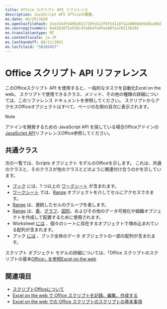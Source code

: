 ```yaml
---
title: Office スクリプト API リファレンス
description: JavaScript API Officeの概要。
ms.date: 06/29/2020
ms.openlocfilehash: 3ce3344fb49b2811719feb13f8fb4118f1a20060db9d85a06d1be939f22bf3c5
ms.sourcegitcommit: 6a0182075a558c4fe664fedfee08fea76513b192
ms.translationtype: MT
ms.contentlocale: ja-JP
ms.lasthandoff: 08/11/2021
ms.locfileid: "58183427"
---
```

# <a name="office-scripts-api-reference"></a>Office スクリプト API リファレンス

このOfficeスクリプト API を使用すると、一般的なタスクを自動化Excel on the web。 スクリプトで使用できるクラス、メソッド、その他の種類の詳細については、このリファレンス ドキュメントを参照してください。 スクリプトからアクセスOfficeオブジェクトはすべて、ページの左側の目次に表示されます。

> [!NOTE]
> アドインを開発するための JavaScript API を探している場合Officeアドインの[JavaScript API](/javascript/api/overview?view=excel-js-preview)リファレンスOffice参照してください。

## <a name="common-classes"></a>共通クラス

次の一覧では、Scripts オブジェクト モデルのOfficeを示します。 これは、共通のクラスと、そのクラスが他のクラスとどのように関連付け合うのかを示しています。

- [ブック](/javascript/api/office-scripts/excelscript/excelscript.workbook) には、1 つ以上の [ワークシート](/javascript/api/office-scripts/excelscript/excelscript.worksheet) が含まれます。
- [ワークシート](/javascript/api/office-scripts/excelscript/excelscript.worksheet) では、[Range](/javascript/api/office-scripts/excelscript/excelscript.range) オブジェクトを介してセルにアクセスできます。
- [Range](/javascript/api/office-scripts/excelscript/excelscript.range) は、連続したセルのグループを表します。
- [Range](/javascript/api/office-scripts/excelscript/excelscript.range) は、[表](/javascript/api/office-scripts/excelscript/excelscript.table)、[グラフ](/javascript/api/office-scripts/excelscript/excelscript.chart)、[図形](/javascript/api/office-scripts/excelscript/excelscript.shape)、およびその他のデータ可視化や組織オブジェクトを作成して配置するために使用されます。
- Worksheet [には](/javascript/api/office-scripts/excelscript/excelscript.worksheet) 、個々のシートに存在するオブジェクトで埋め込まれている配列が含まれます。
- ブック [には](/javascript/api/office-scripts/excelscript/excelscript.workbook) 、ブック全体のデータ オブジェクトの一部の配列が含まれます。

スクリプト オブジェクト モデルの詳細については、「Office スクリプトのスクリプトの基本[Office」を参照Excel on the web](/office/dev/scripts/develop/scripting-fundamentals)

## <a name="see-also"></a>関連項目

- [スクリプトOfficeについて](/office/dev/scripts/overview/excel)
- [Excel on the web で Office スクリプトを記録、編集、作成する](/office/dev/scripts/tutorials/excel-tutorial)
- [Excel on the web での Office スクリプトのスクリプトの基本事項](/office/dev/scripts/develop/scripting-fundamentals)
